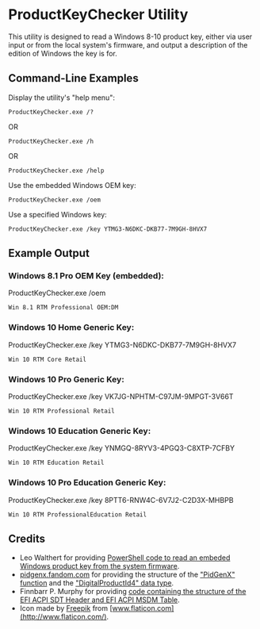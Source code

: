 # ProductKeyChecker Utility
This utility is designed to read a Windows 8-10 product key, either via user input or from the local system's firmware, and output a description of the edition of Windows the key is for.

## Command-Line Examples
Display the utility's "help menu":

```
ProductKeyChecker.exe /?
```
OR
```
ProductKeyChecker.exe /h
```
OR
```
ProductKeyChecker.exe /help
```

Use the embedded Windows OEM key:
```
ProductKeyChecker.exe /oem
```

Use a specified Windows key:
```
ProductKeyChecker.exe /key YTMG3-N6DKC-DKB77-7M9GH-8HVX7
```

## Example Output
### Windows 8.1 Pro OEM Key (embedded):
ProductKeyChecker.exe /oem
```
Win 8.1 RTM Professional OEM:DM
```

### Windows 10 Home Generic Key:
ProductKeyChecker.exe /key YTMG3-N6DKC-DKB77-7M9GH-8HVX7
```
Win 10 RTM Core Retail
```

### Windows 10 Pro Generic Key:
ProductKeyChecker.exe /key VK7JG-NPHTM-C97JM-9MPGT-3V66T
```
Win 10 RTM Professional Retail
```

### Windows 10 Education Generic Key:
ProductKeyChecker.exe /key YNMGQ-8RYV3-4PGQ3-C8XTP-7CFBY
```
Win 10 RTM Education Retail
```

### Windows 10 Pro Education Generic Key:
ProductKeyChecker.exe /key 8PTT6-RNW4C-6V7J2-C2D3X-MHBPB
```
Win 10 RTM ProfessionalEducation Retail
```

## Credits
* Leo Walthert for providing [PowerShell code to read an embeded Windows product key from the system firmware](https://gist.github.com/lwalthert/fe52f7fa98b4ea491345a0518750baa9).
* [pidgenx.fandom.com](https://pidgenx.fandom.com/wiki/PidGenX_Wiki) for providing the structure of the ["PidGenX" function](https://pidgenx.fandom.com/wiki/PidGenX_function) and the ["DigitalProductId4" data type](https://pidgenx.fandom.com/wiki/DigitalProductId4).
* Finnbarr P. Murphy for providing [code containing the structure of the EFI ACPI SDT Header and EFI ACPI MSDM Table](https://blog.fpmurphy.com/2015/02/retrieve-microsoft-windows-product-key-from-uefi-shell.html).
* Icon made by [Freepik](https://www.flaticon.com/authors/freepik) from [www.flaticon.com](http://www.flaticon.com/).